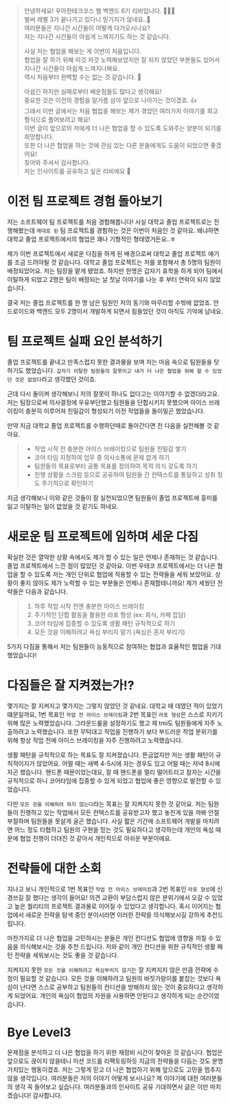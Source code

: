 
> 안녕하세요! 우아한테크코스 웹 백엔드 6기 리비입니다. 🙇🏻‍♂️  
> 벌써 레벨 3가 끝나가고 있다니 믿기지가 않네요..🥲  
> 여러분들은 지나간 시간들이 어떻게 다가오시나요?  
> 저는 지나간 시간들이 아쉽게 느껴지기도 하는 것 같습니다.  
> 
> 사실 저는 협업을 해보는 게 이번이 처음입니다.  
> 협업을 잘 하기 위해 이것 저것 노력해보았지만 잘 되지 않았던 부분들도 있어서 지나간 시간들이 아쉽게 느껴지나봐요.  
> 역시 처음부터 완벽할 수는 없는 것 같습니다. 🤔  
>
> 아쉽긴 하지만 실패로부터 배운점들도 많다고 생각해요!  
> 중요한 것은 이전의 경험을 밑거름 삼아 앞으로 나아가는 것이겠죠. 👍  
> 그래서 이번 글에서는 처음 협업을 해보는 제가 겪었던 여러가지 이야기를 회고 형식으로 풀어보려고 해요!  
> 이번 글이 앞으로의 저에게 더 나은 협업을 할 수 있도록 도와주는 양분이 되기를 희망합니다.  
> 또한 더 나은 협업을 하는 것에 관심 있는 다른 분들에게도 도움이 되었으면 좋겠어요!  
> 찾아와 주셔서 감사합니다.  
> 저는 인사이트를 공유하고 싶은 리비에요 🙌  

  

  

# 이전 팀 프로젝트 경험 돌아보기
저는 소프트웨어 팀 프로젝트를 처음 경험해봅니다! 사실 대학교 졸업 프로젝트로는 진행해봤는데 `제대로 된` 팀 프로젝트를 경험하는 것은 이번이 처음인 것 같아요. 왜냐하면 대학교 졸업 프로젝트에서의 협업은 꽤나 기형적인 형태였거든요..ㅎ

제가 이번 프로젝트에서 새로운 다짐을 하게 된 배경으로써 대학교 졸업 프로젝트 얘기를 조금 드려야될 것 같습니다. 대학교 졸업 프로젝트는 저를 포함해서 총 5명의 팀원이 배정되었어요. 저는 팀장을 맡게 됐었죠. 하지만 한명은 갑자기 휴학을 하게 되어 팀에서 이탈하게 되었고 2명은 팀이 배정되는 날 첫날 이야기를 나눈 후 부터 연락이 되지 않았습니다.

결국 저는 졸업 프로젝트를 한 명 남은 팀원인 저의 동기와 마무리할 수밖에 없었죠.
안드로이드와 백엔드 모두 2명이서 개발하게 되면서 힘들었던 것이 아직도 기억에 남네요.

# 팀 프로젝트 실패 요인 분석하기
졸업 프로젝트를 끝내고 만족스럽지 못한 결과물을 보며 저는 마음 속으로 팀원들을 탓하기도 했었습니다.  `갑자기 이탈한 팀원들의 잘못이고 내가 더 나은 협업을 위해 할 수 있었던 것은 없었다`라고 생각했던 것이죠.

근데 다시 돌이켜 생각해보니 저의 잘못이 하나도 없다고는 이야기할 수 없겠더라고요. 저는 팀장으로써 의사결정에 우유부단했고 팀원들을 단합시키지 못했으며 아이스 브레이킹이 충분히 이루어져 친밀감이 형성되기 이전 작업들을 들이밀곤 했었습니다.

만약 지금 대학교 졸업 프로젝트를 수행하던때로 돌아간다면 전 다음을 실천해볼 것 같아요.
> - 작업 시작 전 충분한 아이스 브레이킹으로 팀원들 친밀감 쌓기
> - 코어 타임 지정하여 업무 중 의사소통에 문제 없게 하기
> - 팀원들의 목표로부터 공통 목표를 정의하여 목적 의식 갖도록 하기
> - 진행 상황을 스크럼 등으로 공유하여 팀원들 간 컨텍스트를 통일하고 성취 정도 주기적으로 확인하기

지금 생각해보니 이와 같은 것들이 잘 실천되었으면 팀원들이 졸업 프로젝트에 흥미를 잃고 이탈하는 일이 없었을 것 같기도 하네요.

# 새로운 팀 프로젝트에 임하며 세운 다짐
확실한 것은 열악한 상황 속에서도 제가 할 수 있는 일은 언제나 존재하는 것 같습니다. 졸업 프로젝트에서 느낀 점이 많았던 것 같아요. 이번 우테코 프로젝트에서는 더 나은 협업을 할 수 있도록 저는 개인 단위로 협업에 적용할 수 있는 전략들을 세워 보았어요. 상황이 좋지 않아도 제가 노력할 수 있는 부분들은 언제나 존재할테니까요! 제가 세웠던 전략들은 다음과 같습니다.
> 1. 하루 작업 시작 전엔 충분한 아이스 브레이킹
> 2. 주기적인 단합 활동을 활용한 라포 형성 (ex: 회식, 카페 잡담)
> 3. 코어 타임에 집중할 수 있도록 생활 패턴 규칙적으로 하기
> 4. 모든 것을 이해하려고 욕심 부리지 말기 (욕심은 혼자 부리기)

5가지 다짐을 통해서 저는 팀원들이 능동적으로 참여하는 협업과 효율적인 협업을 기대했었습니다!


# 다짐들은 잘 지켜졌는가!?
몇가지는 잘 지켜지고 몇가지는 그렇지 않았던 것 같네요. 대학교 때 데였던 적이 있었기 떄문일까요, 1번 목표인 `작업 전 아이스 브레이킹`과 2번 목표인 `라포 형성`은 스스로 지키기 위해 많은 노력했었습니다. 그라운드룰을 설정하기도 했고 제 tmi도 팀원들에게 자주 노출하려고 노력했습니다. 또한 무턱대고 작업을 진행하기 보다 부드러운 작업 분위기를 위해 항상 작업 전에 아이스 브레이킹을 자주 진행하려고 노력했습니다. 

생활 패턴을 규칙적으로 하는 목표도 잘 지켜졌습니다. 뜬금없지만 저는 생활 패턴이 규칙적이지가 않았어요. 어떨 때는 새벽 4-5시에 자는 경우도 있고 어떨 때는 저녁 8시에 자곤 했습니다. 핸드폰 때문이었는데요, 잘 때 핸드폰을 멀리 떨어트리고 잠자는 시간을 규칙적으로 하니 코어타임에 집중할 수 있게 되었고 협업에 좋은 영향으로 발전할 수 있었습니다.

다만 `모든 것을 이해하려 하지 않는다`라는 목표는 잘 지켜지지 못한 것 같아요. 저는 팀원들이 진행하고 있는 작업에서 모든 컨텍스트를 공유받고자 했고 놓친게 있을 까봐 안절부절하며 팀원들을 못살게 굴곤 했습니다. 사실 짧은 기간에 소프트웨어 개발을 마치려면 어느 정도 타협하고 팀원의 구현을 믿는 것도 필요하다고 생각하는데 개인의 욕심 때문에 협업 진행이 더뎌진 것 같아서 개인적으로 아쉬운 부분이에요.

# 전략들에 대한 소회
지나고 보니 개인적으로 1번 목표인 `작업 전 아이스 브레이킹`과 2번 목표인 `라포 형성`에 신경쓰길 잘 했다는 생각이 들어요! 의견 교환이 부담스럽지 않은 분위기에서 오갈 수 있었고 높은 퀄리티의 프로젝트 결과물로 이어질 수 있었다고 생각합니다. 혹시 이어지는 협업에서 새로운 전략을 탐색 중인 분이시라면 이러한 전략을 의식해보시길 강하게 추천드립니다.  

마찬가지로 더 나은 협업을 고민하시는 분들은 개인 컨디션도 협업에 영향을 끼칠 수 있음을 의식해보시는 것을 추천 드립니다. 저와 같이 개인 컨디션을 위한 규칙적인 생활 패턴 전략을 세워보시는 것도 좋을 것 같습니다.

지켜지지 못한 `모든 것을 이해하려고 욕심부리지 않기`는 잘 지켜지지 않은 만큼 전략에 수정이 필요할 것 같습니다. 모든 것을 이해하려고 팀원의 바짓가랑이를 붙잡는 것보다 욕심이 난다면 스스로 공부하고 팀원들의 컨디션을 방해하지 않는 것이 중요하다고 생각하게 되었어요. 개인의 욕심이 협업의 자원을 사용하면 안된다고 생각하게 되는 순간이었습니다.

# Bye Level3
문제점을 분석하고 더 나은 협업을 하기 위한 재정비 시간이 찾아온 것 같습니다. 협업은 앞으로도 끊이지 않을테니 미션 코드를 리팩토링하듯 지금의 전략들을 다듬는 것도 분명 가치있는 행동이겠죠. 저는 그렇게 믿고 더 나은 협업하기 위해 앞으로도 고민을 멈추지 않을 생각입니다. 여러분들은 저의 이야기 어떻게 보시나요? 제 이야기에 대한 여러분들의 생각 꼭 들어보고 싶습니다. 여러분들과의 인사이트 공유 기대하면서 글은 이만 마치겠습니다! 감사합니다. 
